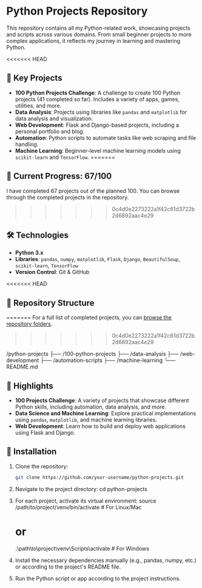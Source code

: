 # Python Projects Repository

This repository contains all my Python-related work, showcasing projects and scripts across various domains. From small beginner projects to more complex applications, it reflects my journey in learning and mastering Python.

<<<<<<< HEAD
## 🚀 Key Projects

- **100 Python Projects Challenge**: A challenge to create 100 Python projects (41 completed so far). Includes a variety of apps, games, utilities, and more.
- **Data Analysis**: Projects using libraries like `pandas` and `matplotlib` for data analysis and visualization.
- **Web Development**: Flask and Django-based projects, including a personal portfolio and blog.
- **Automation**: Python scripts to automate tasks like web scraping and file handling.
- **Machine Learning**: Beginner-level machine learning models using `scikit-learn` and `TensorFlow`.
=======
## 🚀 Current Progress: 67/100

I have completed 67 projects out of the planned 100. You can browse through the completed projects in the repository.
>>>>>>> 0c4d0e2273222a1f42c61d3722b2d6892aac4e29

## 🛠️ Technologies

- **Python 3.x**
- **Libraries**: `pandas`, `numpy`, `matplotlib`, `Flask`, `Django`, `BeautifulSoup`, `scikit-learn`, `TensorFlow`
- **Version Control**: Git & GitHub

<<<<<<< HEAD
## 📂 Repository Structure
=======
For a full list of completed projects, you can [browse the repository folders](https://github.com/shivam8552051878/python-).
>>>>>>> 0c4d0e2273222a1f42c61d3722b2d6892aac4e29

/python-projects ├── /100-python-projects ├── /data-analysis ├── /web-development ├── /automation-scripts ├── /machine-learning └── README.md


## 🌟 Highlights

- **100 Projects Challenge**: A variety of projects that showcase different Python skills, including automation, data analysis, and more.
- **Data Science and Machine Learning**: Explore practical implementations using `pandas`, `matplotlib`, and machine learning libraries.
- **Web Development**: Learn how to build and deploy web applications using Flask and Django.

## 🔧 Installation

1. Clone the repository:
   ```bash
   git clone https://github.com/your-username/python-projects.git
2. Navigate to the project directory:
   cd python-projects
3. For each project, activate its virtual environment:
   source /path/to/project/venv/bin/activate  # For Linux/Mac
   # or
   .\path\to\project\venv\Scripts\activate    # For Windows
4. Install the necessary dependencies manually (e.g., pandas, numpy, etc.) or according to the project's README file.

5. Run the Python script or app according to the project instructions.
